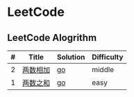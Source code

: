 # LeetCode
## LeetCode Alogrithm



| #   | Title                                         | Solution                               | Difficulty |
|-----|-----------------------------------------------|----------------------------------------|------------|
| 2   | [两数相加](https://leetcode.cn/problems/add-two-numbers/) | [go](./algorithms/go/twoSum/twoSum.go) | middle     |
| 1   | [两数之和](https://leetcode.cn/problems/two-sum/) | [go](./algorithms/go/twoSum/twoSum.go) | easy       |


